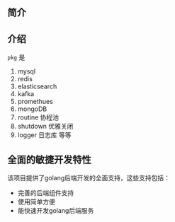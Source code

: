 
## 简介
## 介绍

`pkg` 是

1. mysql
2. redis
3. elasticsearch
4. kafka
5. promethues
6. mongoDB
7. routine 协程池
8. shutdown 优雅关闭
9. logger 日志库
等等



## 全面的敏捷开发特性

该项目提供了golang后端开发的全面支持，这些支持包括：
* 完善的后端组件支持
* 使用简单方便
* 能快速开发golang后端服务
